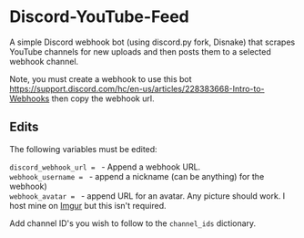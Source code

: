 # Discord-YouTube-Feed

A simple Discord webhook bot (using discord.py fork, Disnake) that scrapes YouTube channels for new uploads and then posts them to a selected webhook channel.

Note, you must create a webhook to use this bot https://support.discord.com/hc/en-us/articles/228383668-Intro-to-Webhooks then copy the webhook url.

## Edits

The following variables must be edited:

`discord_webhook_url = ` - Append a webhook URL.   
`webhook_username = ` - append a nickname (can be anything) for the webhook)  
`webhook_avatar = ` - append URL for an avatar. Any picture should work. I host mine on [Imgur](https://imgur.com/upload) but this isn't required.

Add channel ID's you wish to follow to the `channel_ids` dictionary.
